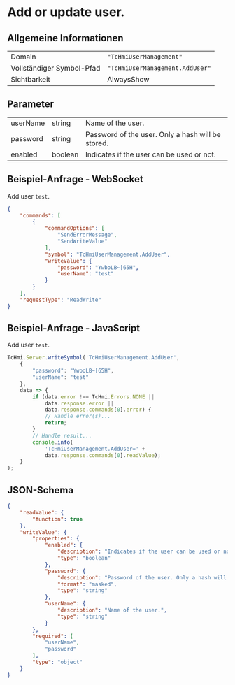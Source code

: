 # Add or update user.

## Allgemeine Informationen

|  |  |
| - | - |
| Domain | `"TcHmiUserManagement"` |
| Vollständiger Symbol-Pfad | `"TcHmiUserManagement.AddUser"` |
| Sichtbarkeit | AlwaysShow |

## Parameter

|  |  |  |
| - | - | - |
| userName | string | Name of the user. |
| password | string | Password of the user. Only a hash will be stored. |
| enabled | boolean | Indicates if the user can be used or not. |

## Beispiel-Anfrage - WebSocket

Add user `test`.
```json
{
    "commands": [
        {
            "commandOptions": [
                "SendErrorMessage",
                "SendWriteValue"
            ],
            "symbol": "TcHmiUserManagement.AddUser",
            "writeValue": {
                "password": "YwboLB~[65H",
                "userName": "test"
            }
        }
    ],
    "requestType": "ReadWrite"
}
```

## Beispiel-Anfrage - JavaScript

Add user `test`.
```javascript
TcHmi.Server.writeSymbol('TcHmiUserManagement.AddUser',
    {
        "password": "YwboLB~[65H",
        "userName": "test"
    },
    data => {
        if (data.error !== TcHmi.Errors.NONE ||
            data.response.error ||
            data.response.commands[0].error) {
            // Handle error(s)...
            return;
        }
        // Handle result...
        console.info(
            'TcHmiUserManagement.AddUser=' +
            data.response.commands[0].readValue);
    }
);
```

## JSON-Schema

```json
{
    "readValue": {
        "function": true
    },
    "writeValue": {
        "properties": {
            "enabled": {
                "description": "Indicates if the user can be used or not.",
                "type": "boolean"
            },
            "password": {
                "description": "Password of the user. Only a hash will be stored.",
                "format": "masked",
                "type": "string"
            },
            "userName": {
                "description": "Name of the user.",
                "type": "string"
            }
        },
        "required": [
            "userName",
            "password"
        ],
        "type": "object"
    }
}
```
